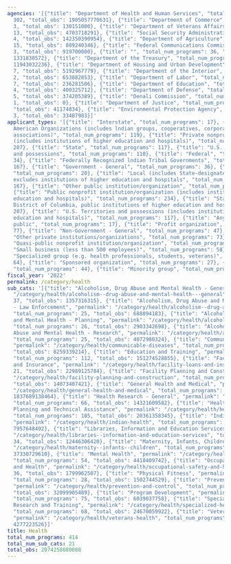 ```yaml
---
agencies: '[{"title": "Department of Health and Human Services", "total_num_programs":
  302, "total_obs": 1905057770631}, {"title": "Department of Commerce", "total_num_programs":
  3, "total_obs": 130151000}, {"title": "Department of Veterans Affairs", "total_num_programs":
  13, "total_obs": 4703718291}, {"title": "Social Security Administration", "total_num_programs":
  4, "total_obs": 142350390954}, {"title": "Department of Agriculture", "total_num_programs":
  15, "total_obs": 889240346}, {"title": "Federal Communications Commission", "total_num_programs":
  3, "total_obs": 919700000}, {"title": "", "total_num_programs": 36, "total_obs":
  1331830572}, {"title": "Department of the Treasury", "total_num_programs": 6, "total_obs":
  11943032236}, {"title": "Department of Housing and Urban Development", "total_num_programs":
  7, "total_obs": 5192967779}, {"title": "Department of the Interior", "total_num_programs":
  2, "total_obs": 653882853}, {"title": "Department of Labor", "total_num_programs":
  7, "total_obs": 236281506}, {"title": "Department of Education", "total_num_programs":
  4, "total_obs": 400325712}, {"title": "Department of Defense", "total_num_programs":
  5, "total_obs": 374205389}, {"title": "Denali Commission", "total_num_programs":
  1, "total_obs": 0}, {"title": "Department of Justice", "total_num_programs": 3,
  "total_obs": 41174834}, {"title": "Environmental Protection Agency", "total_num_programs":
  3, "total_obs": 33407983}]'
applicant_types: '[{"title": "Interstate", "total_num_programs": 17}, {"title": "Native
  American Organizations (includes lndian groups, cooperatives, corporations, partnerships,
  associations)", "total_num_programs": 119}, {"title": "Private nonprofit institution/organization
  (includes institutions of higher education and hospitals)", "total_num_programs":
  207}, {"title": "State", "total_num_programs": 117}, {"title": "U.S. Territories
  and possessions", "total_num_programs": 110}, {"title": "Federal", "total_num_programs":
  34}, {"title": "Federally Recognized lndian Tribal Governments", "total_num_programs":
  167}, {"title": "Government - General", "total_num_programs": 36}, {"title": "Intrastate",
  "total_num_programs": 20}, {"title": "Local (includes State-designated lndian Tribes,
  excludes institutions of higher education and hospitals", "total_num_programs":
  167}, {"title": "Other public institution/organization", "total_num_programs": 111},
  {"title": "Public nonprofit institution/organization (includes institutions of higher
  education and hospitals)", "total_num_programs": 234}, {"title": "State (includes
  District of Columbia, public institutions of higher education and hospitals)", "total_num_programs":
  207}, {"title": "U.S. Territories and possessions (includes institutions of higher
  education and hospitals)", "total_num_programs": 117}, {"title": "Anyone/general
  public", "total_num_programs": 17}, {"title": "Profit organization", "total_num_programs":
  77}, {"title": "Non-Government - General", "total_num_programs": 47}, {"title":
  "Other private institutions/organizations", "total_num_programs": 73}, {"title":
  "Quasi-public nonprofit institution/organization", "total_num_programs": 55}, {"title":
  "Small business (less than 500 employees)", "total_num_programs": 58}, {"title":
  "Specialized group (e.g. health professionals, students, veterans)", "total_num_programs":
  64}, {"title": "Sponsored organization", "total_num_programs": 27}, {"title": "Individual/Family",
  "total_num_programs": 44}, {"title": "Minority group", "total_num_programs": 37}]'
fiscal_year: '2022'
permalink: /category/health
sub_cats: '[{"title": "Alcoholism, Drug Abuse and Mental Health - General", "permalink":
  "/category/health/alcoholism--drug-abuse-and-mental-health---general", "total_num_programs":
  37, "total_obs": 1357316315}, {"title": "Alcoholism, Drug Abuse and Mental Health
  - Law Enforcement", "permalink": "/category/health/alcoholism--drug-abuse-and-mental-health---law-enforcement",
  "total_num_programs": 25, "total_obs": 688094183}, {"title": "Alcoholism, Drug Abuse
  and Mental Health - Planning", "permalink": "/category/health/alcoholism--drug-abuse-and-mental-health---planning",
  "total_num_programs": 26, "total_obs": 2903342698}, {"title": "Alcoholism, Drug
  Abuse and Mental Health - Research", "permalink": "/category/health/alcoholism--drug-abuse-and-mental-health---research",
  "total_num_programs": 25, "total_obs": 4072980324}, {"title": "Communicable Diseases",
  "permalink": "/category/health/communicable-diseases", "total_num_programs": 60,
  "total_obs": 8259339214}, {"title": "Education and Training", "permalink": "/category/health/education-and-training",
  "total_num_programs": 112, "total_obs": 151274528855}, {"title": "Facility Loans
  and Insurance", "permalink": "/category/health/facility-loans-and-insurance", "total_num_programs":
  21, "total_obs": 22989125784}, {"title": "Facility Planning and Construction", "permalink":
  "/category/health/facility-planning-and-construction", "total_num_programs": 32,
  "total_obs": 14073407421}, {"title": "General Health and Medical", "permalink":
  "/category/health/general-health-and-medical", "total_num_programs": 124, "total_obs":
  1837689138464}, {"title": "Health Research - General", "permalink": "/category/health/health-research---general",
  "total_num_programs": 66, "total_obs": 14321609582}, {"title": "Health Services
  Planning and Technical Assistance", "permalink": "/category/health/health-services-planning-and-technical-assistance",
  "total_num_programs": 105, "total_obs": 20361358345}, {"title": "Indian Health",
  "permalink": "/category/health/indian-health", "total_num_programs": 57, "total_obs":
  7957648492}, {"title": "Libraries, Information and Education Services", "permalink":
  "/category/health/libraries--information-and-education-services", "total_num_programs":
  34, "total_obs": 12446306420}, {"title": "Maternity, Infants, Children", "permalink":
  "/category/health/maternity--infants--children", "total_num_programs": 49, "total_obs":
  37330729610}, {"title": "Mental Health", "permalink": "/category/health/mental-health",
  "total_num_programs": 54, "total_obs": 4418409742}, {"title": "Occupational Safety
  and Health", "permalink": "/category/health/occupational-safety-and-health", "total_num_programs":
  36, "total_obs": 1799962507}, {"title": "Physical Fitness", "permalink": "/category/health/physical-fitness",
  "total_num_programs": 28, "total_obs": 1502744529}, {"title": "Prevention and Control",
  "permalink": "/category/health/prevention-and-control", "total_num_programs": 121,
  "total_obs": 32099905489}, {"title": "Program Development", "permalink": "/category/health/program-development",
  "total_num_programs": 75, "total_obs": 6039037758}, {"title": "Specialized Health
  Research and Training", "permalink": "/category/health/specialized-health-research-and-training",
  "total_num_programs": 68, "total_obs": 24670059922}, {"title": "Veterans Health",
  "permalink": "/category/health/veterans-health", "total_num_programs": 34, "total_obs":
  4277223526}]'
title: Health
total_num_programs: 414
total_num_sub_cats: 21
total_obs: 2074258080088
---
```


